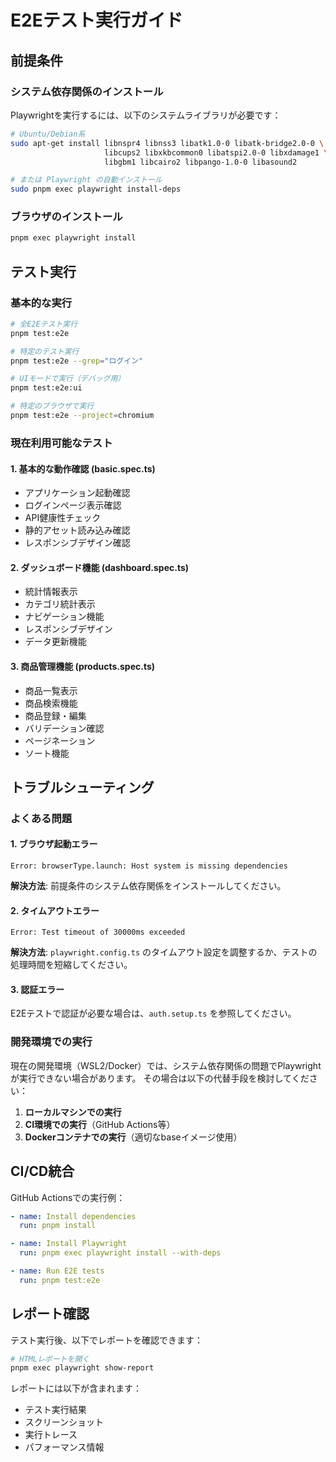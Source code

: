 # E2Eテスト実行ガイド

## 前提条件

### システム依存関係のインストール
Playwrightを実行するには、以下のシステムライブラリが必要です：

```bash
# Ubuntu/Debian系
sudo apt-get install libnspr4 libnss3 libatk1.0-0 libatk-bridge2.0-0 \
                     libcups2 libxkbcommon0 libatspi2.0-0 libxdamage1 \
                     libgbm1 libcairo2 libpango-1.0-0 libasound2

# または Playwright の自動インストール
sudo pnpm exec playwright install-deps
```

### ブラウザのインストール
```bash
pnpm exec playwright install
```

## テスト実行

### 基本的な実行
```bash
# 全E2Eテスト実行
pnpm test:e2e

# 特定のテスト実行
pnpm test:e2e --grep="ログイン"

# UIモードで実行（デバッグ用）
pnpm test:e2e:ui

# 特定のブラウザで実行
pnpm test:e2e --project=chromium
```

### 現在利用可能なテスト

#### 1. 基本的な動作確認 (basic.spec.ts)
- アプリケーション起動確認
- ログインページ表示確認
- API健康性チェック
- 静的アセット読み込み確認
- レスポンシブデザイン確認

#### 2. ダッシュボード機能 (dashboard.spec.ts)
- 統計情報表示
- カテゴリ統計表示
- ナビゲーション機能
- レスポンシブデザイン
- データ更新機能

#### 3. 商品管理機能 (products.spec.ts)
- 商品一覧表示
- 商品検索機能
- 商品登録・編集
- バリデーション確認
- ページネーション
- ソート機能


## トラブルシューティング

### よくある問題

#### 1. ブラウザ起動エラー
```
Error: browserType.launch: Host system is missing dependencies
```
**解決方法**: 前提条件のシステム依存関係をインストールしてください。

#### 2. タイムアウトエラー
```
Error: Test timeout of 30000ms exceeded
```
**解決方法**: `playwright.config.ts` のタイムアウト設定を調整するか、テストの処理時間を短縮してください。

#### 3. 認証エラー
E2Eテストで認証が必要な場合は、`auth.setup.ts` を参照してください。

### 開発環境での実行

現在の開発環境（WSL2/Docker）では、システム依存関係の問題でPlaywrightが実行できない場合があります。
その場合は以下の代替手段を検討してください：

1. **ローカルマシンでの実行**
2. **CI環境での実行**（GitHub Actions等）
3. **Dockerコンテナでの実行**（適切なbaseイメージ使用）

## CI/CD統合

GitHub Actionsでの実行例：

```yaml
- name: Install dependencies
  run: pnpm install

- name: Install Playwright
  run: pnpm exec playwright install --with-deps

- name: Run E2E tests
  run: pnpm test:e2e
```

## レポート確認

テスト実行後、以下でレポートを確認できます：

```bash
# HTMLレポートを開く
pnpm exec playwright show-report
```

レポートには以下が含まれます：
- テスト実行結果
- スクリーンショット
- 実行トレース
- パフォーマンス情報